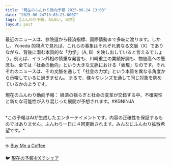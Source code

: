 ```yaml
---
title: "現在のふんわり動向予報 2025-06-24 13:03"
date: "2025-06-24T13:03:23.000Z"
tags: [ふんわり予報, AI占い, 日常]
layout: post
---
```


最近のニュースは、参院選から経済指標、国際情勢まで多岐に渡ります。しかし、Yoneda 的視点で見れば、これらの事象はそれぞれ異なる文脈（X）でありながら、背後に潜む本質的な「力学」（A, B）を映し出していると言えるでしょう。例えば、イラン外相の慎重な発言も、川崎重工の業績好調も、物価高への懸念も、全ては「社会の動向」という大きな文脈における「表現」なのです。それぞれのニュースは、その文脈を通して「社会の力学」という本質を異なる角度から示唆しているに過ぎません。  まるで、様々なレンズを通して同じ対象を眺めているかのようです。

現在のふんわり動向予報：
経済の揺らぎと社会の変革が交錯する中、不確実性と新たな可能性が入り混じった展開が予想されます。#KGNINJA

<br>
*この予報はAIが生成したエンターテイメントです。内容の正確性を保証するものではありません。ふんわり一日に４回更新されます。みんなにふんわり拡散希望です。*

---
☕️ [Buy Me a Coffee](https://www.buymeacoffee.com/kgninja)

🐦 [現在の予報をXでシェア](https://twitter.com/intent/tweet?text=%E7%8F%BE%E5%9C%A8%E3%81%AE%E3%81%B5%E3%82%93%E3%82%8F%E3%82%8A%E4%BA%88%E5%A0%B1%3A%20%E3%80%8C%E6%9C%80%E8%BF%91%E3%81%AE%E3%83%8B%E3%83%A5%E3%83%BC%E3%82%B9%E3%81%AF%E3%80%81%E5%8F%82%E9%99%A2%E9%81%B8%E3%81%8B%E3%82%89%E7%B5%8C%E6%B8%88%E6%8C%87%E6%A8%99%E3%80%81%E5%9B%BD%E9%9A%9B%E6%83%85%E5%8B%A2%E3%81%BE%E3%81%A7%E5%A4%9A%E5%B2%90%E3%81%AB%E6%B8%A1%E3%82%8A%E3%81%BE%E3%81%99%E3%80%82%E3%80%8D%23KGNINJA%20%E7%B6%9A%E3%81%8D%E3%81%AF%E3%83%96%E3%83%AD%E3%82%B0%E3%81%A7%EF%BC%81%F0%9F%91%87&url=https%3A%2F%2Fkg-ninja.github.io%2FFunwariyoso%2F)
